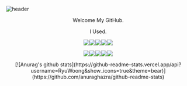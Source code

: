 ![header](https://capsule-render.vercel.app/api?type=waving&text=Welcome&&desc=Programming%20in%20Dark%20Room&descAlignY=51&descAlign=62&color=0:#B0B0B0,100:000000&height=400&&fontColor=ffffff&section=header&animation=fadeIn)

<p align='center' fontWeight='bold'> Welcome My GitHub. </p>


<p align='center' fontWeight='bold'>I Used. </p>

<p align='center'>
<img src="https://img.shields.io/badge/JavaScript-F7DF1E?style=for-the-badge&logo=javascript&logoColor=white"><img src="https://img.shields.io/badge/TypeScript-3178C6?style=for-the-badge&logo=typescript&logoColor=white"><img src="https://img.shields.io/badge/React-61DAFB?style=for-the-badge&logo=react&logoColor=white"><img src="https://img.shields.io/badge/ReactNative-61DAFB?style=for-the-badge&logo=react&logoColor=white"><img src="https://img.shields.io/badge/Next-000000?style=for-the-badge&logo=next&logoColor=white">
</p>

<p align='center'>
<img src="https://img.shields.io/badge/Express-000000?style=for-the-badge&logo=typescript&logoColor=white"><img src="https://img.shields.io/badge/Typeorm-262627?style=for-the-badge&logo=typeorm&logoColor=white"><img src="https://img.shields.io/badge/MySQL-4479A1?style=for-the-badge&logo=MySQL&logoColor=white"><img src="https://img.shields.io/badge/aws-232F3E?style=for-the-badge&logo=aws&logoColor=white"><img src="https://img.shields.io/badge/Firebase-FFCA28?style=for-the-badge&logo=firebase&logoColor=white">
</p>


<p align='center'>
[![Anurag's github stats](https://github-readme-stats.vercel.app/api?username=RyuWoong&show_icons=true&theme=bear)](https://github.com/anuraghazra/github-readme-stats)
</p>


